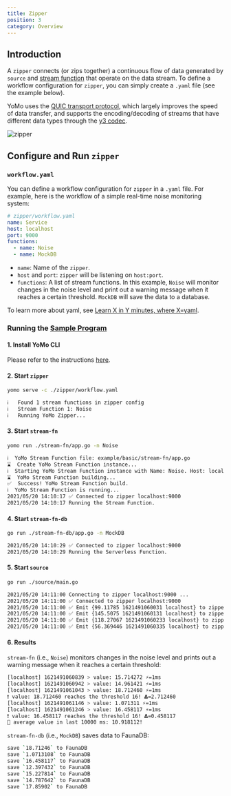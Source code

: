 ```yaml
---
title: Zipper
position: 3
category: Overview
---
```


## Introduction

A `zipper` connects (or zips together) a continuous flow of data generated by `source` and [stream function](/stream-fn) that operate on the data stream.
To define a workflow configuration for `zipper`, you can simply create a `.yaml` file (see the example below).

YoMo uses the [QUIC transport protocol](https://en.wikipedia.org/wiki/QUIC),
which largely improves the speed of data transfer,
and supports the encoding/decoding of streams that have different data types through the [y3 codec](https://github.com/yomorun/y3-codec-golang).

![zipper](/zipper/zipper.png)

## Configure and Run `zipper`

### `workflow.yaml`

You can define a workflow configuration for `zipper` in a `.yaml` file.
For example, here is the workflow of a simple real-time noise monitoring system:

```yaml
# zipper/workflow.yaml
name: Service
host: localhost
port: 9000
functions:
  - name: Noise
  - name: MockDB
```

- `name`: Name of the `zipper`.
- `host` and `port`: `zipper` will be listening on `host:port`.
- `functions`: A list of stream functions. In this example, `Noise` will monitor changes in the noise level and print out a warning message when it reaches a certain threshold. `MockDB` will save the data to a database.

To learn more about yaml, see [Learn X in Y minutes, where X=yaml](https://learnxinyminutes.com/docs/yaml/).

### Running the [Sample Program](https://github.com/yomorun/yomo/tree/next/example/basic)

#### 1. Install YoMo CLI

Please refer to the instructions [here](/).

#### 2. Start `zipper`

```bash
yomo serve -c ./zipper/workflow.yaml

ℹ️   Found 1 stream functions in zipper config
ℹ️   Stream Function 1: Noise
ℹ️   Running YoMo Zipper...
```

#### 3. Start `stream-fn`

```bash
yomo run ./stream-fn/app.go -n Noise

ℹ️  YoMo Stream Function file: example/basic/stream-fn/app.go
⌛  Create YoMo Stream Function instance...
ℹ️  Starting YoMo Stream Function instance with Name: Noise. Host: localhost. Port: 9000.
⌛  YoMo Stream Function building...
✅  Success! YoMo Stream Function build.
ℹ️  YoMo Stream Function is running...
2021/05/20 14:10:17 ✅ Connected to zipper localhost:9000
2021/05/20 14:10:17 Running the Stream Function.
```

#### 4. Start `stream-fn-db`

```bash
go run ./stream-fn-db/app.go -n MockDB

2021/05/20 14:10:29 ✅ Connected to zipper localhost:9000
2021/05/20 14:10:29 Running the Serverless Function.
```

#### 5. Start `source`

```bash
go run ./source/main.go

2021/05/20 14:11:00 Connecting to zipper localhost:9000 ...
2021/05/20 14:11:00 ✅ Connected to zipper localhost:9000
2021/05/20 14:11:00 ✅ Emit {99.11785 1621491060031 localhost} to zipper
2021/05/20 14:11:00 ✅ Emit {145.5075 1621491060131 localhost} to zipper
2021/05/20 14:11:00 ✅ Emit {118.27067 1621491060233 localhost} to zipper
2021/05/20 14:11:00 ✅ Emit {56.369446 1621491060335 localhost} to zipper
```

#### 6. Results

`stream-fn` (i.e., `Noise`) monitors changes in the noise level and prints out a warning message when it reaches a certain threshold:

```bash
[localhost] 1621491060839 > value: 15.714272 ⚡️=1ms
[localhost] 1621491060942 > value: 14.961421 ⚡️=1ms
[localhost] 1621491061043 > value: 18.712460 ⚡️=1ms
❗ value: 18.712460 reaches the threshold 16! 𝚫=2.712460
[localhost] 1621491061146 > value: 1.071311 ⚡️=1ms
[localhost] 1621491061246 > value: 16.458117 ⚡️=1ms
❗ value: 16.458117 reaches the threshold 16! 𝚫=0.458117
🧩 average value in last 10000 ms: 10.918112!
```

`stream-fn-db` (i.e., `MockDB`) saves data to FaunaDB:

```bash
save `18.71246` to FaunaDB
save `1.0713108` to FaunaDB
save `16.458117` to FaunaDB
save `12.397432` to FaunaDB
save `15.227814` to FaunaDB
save `14.787642` to FaunaDB
save `17.85902` to FaunaDB
```
